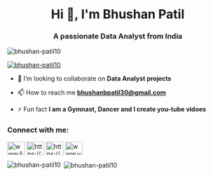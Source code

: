 <h1 align="center">Hi 👋, I'm Bhushan Patil</h1>
<h3 align="center">A passionate Data Analyst from India</h3>

<p align="left"> <img src="https://komarev.com/ghpvc/?username=bhushan-patil10&label=Profile%20views&color=0e75b6&style=flat" alt="bhushan-patil10" /> </p>

<p align="left"> <a href="https://github.com/ryo-ma/github-profile-trophy"><img src="https://github-profile-trophy.vercel.app/?username=bhushan-patil10" alt="bhushan-patil10" /></a> </p>

- 👯 I’m looking to collaborate on **Data Analyst projects**

- 📫 How to reach me **bhushanbpatil30@gmail.com**

- ⚡ Fun fact **I am a Gymnast, Dancer and I create you-tube vidoes**

<h3 align="left">Connect with me:</h3>
<p align="left">
<a href="https://linkedin.com/in/www.linkedin.com/in/bhushan-patil-1515541a7" target="blank"><img align="center" src="https://raw.githubusercontent.com/rahuldkjain/github-profile-readme-generator/master/src/images/icons/Social/linked-in-alt.svg" alt="www.linkedin.com/in/bhushan-patil-1515541a7" height="30" width="40" /></a>
<a href="https://fb.com/https://www.facebook.com/share/1bpc5fc4fu/" target="blank"><img align="center" src="https://raw.githubusercontent.com/rahuldkjain/github-profile-readme-generator/master/src/images/icons/Social/facebook.svg" alt="https://www.facebook.com/share/1bpc5fc4fu/" height="30" width="40" /></a>
<a href="https://instagram.com/https://www.instagram.com/ninjaa_10?igsh=mxu3ow1rbwzrntjscq==" target="blank"><img align="center" src="https://raw.githubusercontent.com/rahuldkjain/github-profile-readme-generator/master/src/images/icons/Social/instagram.svg" alt="https://www.instagram.com/ninjaa_10?igsh=mxu3ow1rbwzrntjscq==" height="30" width="40" /></a>
<a href="https://www.youtube.com/c/www.youtube.com/@iambhushanpatil" target="blank"><img align="center" src="https://raw.githubusercontent.com/rahuldkjain/github-profile-readme-generator/master/src/images/icons/Social/youtube.svg" alt="www.youtube.com/@iambhushanpatil" height="30" width="40" /></a>
</p>



<p><img align="left" src="https://github-readme-stats.vercel.app/api/top-langs?username=bhushan-patil10&show_icons=true&locale=en&layout=compact" alt="bhushan-patil10" /></p>

<p>&nbsp;<img align="center" src="https://github-readme-stats.vercel.app/api?username=bhushan-patil10&show_icons=true&locale=en" alt="bhushan-patil10" /></p>

